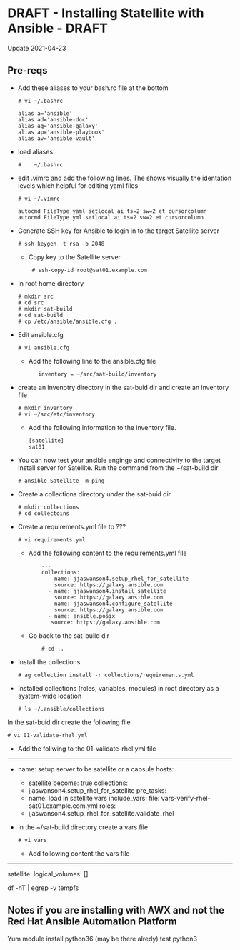 # DRAFT - Installing Statellite with Ansible - DRAFT

Update 2021-04-23

## Pre-reqs

- Add these aliases to your bash.rc file at the bottom
            
      # vi ~/.bashrc
      
      alias a='ansible'
      alias ad='ansible-doc'
      alias ag='ansible-galaxy'
      alias ap='ansible-playbook'
      alias av='ansible-vault'

- load aliases
      
      # .  ~/.bashrc

- edit .vimrc and add the following lines.  The shows visually the identation levels which helpful for editing yaml files

      # vi ~/.vimrc

      autocmd FileType yaml setlocal ai ts=2 sw=2 et cursorcolumn
      autocmd FileType yml setlocal ai ts=2 sw=2 et cursorcolumn


- Generate SSH key for Ansible to login in to the target Satellite server

      # ssh-keygen -t rsa -b 2048
 
   - Copy key to the Satellite server

          # ssh-copy-id root@sat01.example.com
          
- In root home directory

      # mkdir src
      # cd src
      # mkdir sat-build
      # cd sat-build
      # cp /etc/ansible/ansible.cfg .
      
- Edit ansible.cfg

      # vi ansible.cfg
     
  - Add the following line to the ansible.cfg file

           inventory = ~/src/sat-build/inventory
  
- create an invenotry directory in the sat-buid dir and create an inventory file
  
      # mkdir inventory
      # vi ~/src/etc/inventory

  - Add the following information to the inventory file. 

        [satellite]
        sat01

- You can now test your ansible enginge and connectivity to the target install server for Satellite. Run the command from the ~/sat-build dir

      # ansible Satellite -m ping

- Create a collections directory under the sat-buid dir

      # mkdir collections 
      # cd collectoins

- Create a requirements.yml file to ???

      # vi requirements.yml
      
  - Add the following content to the requirements.yml file

            ---
            collections:
              - name: jjaswanson4.setup_rhel_for_satellite
                source: https://galaxy.ansible.com
              - name: jjaswanson4.install_satellite
                source: https://galaxy.ansible.com
              - name: jjaswanson4.configure_satellite
                source: https://galaxy.ansible.com
              - name: ansible.posix
               source: https://galaxy.ansible.com
   
  - Go back to the sat-build dir
  
            # cd ..
  
- Install the collections

      # ag collection install -r collections/requirements.yml 
      
- Installed collections (roles, variables, modules) in root directory as a system-wide location

      # ls ~/.ansible/collections

In the sat-buid dir create the following file 

    # vi 01-validate-rhel.yml
    
    
  - Add the follwing to the 01-validate-rhel.yml file

---

- name: setup server to be satellite or a capsule
  hosts:
    - satellite
  become: true
  collections:
    - jjaswanson4.setup_rhel_for_satellite
  pre_tasks:
    - name: load in satellite vars
      include_vars:
        file: vars-verify-rhel-sat01.example.com.yml
  roles:
    - jjaswanson4.setup_rhel_for_satellite.validate_rhel


- In the ~/sat-build directory create a vars file
      
      # vi vars
      
  - Add following content the vars file
---
satellite:
  logical_volumes: []
  
  
  
  
  
  df -hT | egrep -v tempfs
  
  
 ## Notes if you are installing with AWX and not the Red Hat Ansible Automation Platform
 
  Yum module install python36 (may be there alredy)
test python3


